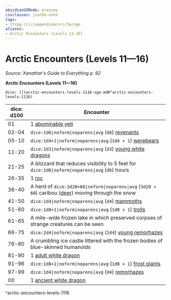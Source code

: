 ```yaml
---
obsidianUIMode: preview
cssclasses: json5e-note
tags:
- ttrpg-cli/compendium/src/5e/xge
aliases:
- Arctic Encounters (Levels 11—16)
---
```

# Arctic Encounters (Levels 11—16)
*Source: Xanathar's Guide to Everything p. 92* 

**Arctic Encounters (Levels 11—16)**

`dice: [](arctic-encounters-levels-1116-xge.md#^arctic-encounters-levels-1116)`

| dice: d100 | Encounter |
|------------|-----------|
| 01 | 1 [abominable yeti](/3-Mechanics/CLI/bestiary/monstrosity/abominable-yeti-xmm.md) |
| 02-04 | `dice:1d6\|noform\|noparens\|avg` (`d6`) [revenants](/3-Mechanics/CLI/bestiary/undead/revenant-xmm.md) |
| 05-10 | `dice:1d4+1\|noform\|noparens\|avg` (`1d4 + 1`) [werebears](/3-Mechanics/CLI/bestiary/monstrosity/werebear-xmm.md) |
| 11-20 | `dice:1d3\|noform\|noparens\|avg` (`d3`) [young white dragons](/3-Mechanics/CLI/bestiary/dragon/young-white-dragon-xmm.md) |
| 21-25 | A blizzard that reduces visibility to 5 feet for `dice:1d6\|noform\|noparens\|avg` (`d6`) hours |
| 26-35 | 1 [roc](/3-Mechanics/CLI/bestiary/monstrosity/roc-xmm.md) |
| 36-40 | A herd of `dice:3d20+60\|noform\|noparens\|avg` (`3d20 + 60`) caribou ([deer](/3-Mechanics/CLI/bestiary/beast/deer-xmm.md)) moving through the snow |
| 41-50 | `dice:1d4\|noform\|noparens\|avg` (`d4`) [mammoths](/3-Mechanics/CLI/bestiary/beast/mammoth-xmm.md) |
| 51-60 | `dice:1d8+1\|noform\|noparens\|avg` (`1d8 + 1`) [trolls](/3-Mechanics/CLI/bestiary/giant/troll-xmm.md) |
| 61-65 | A mile-wide frozen lake in which preserved corpses of strange creatures can be seen |
| 66-75 | `dice:2d4\|noform\|noparens\|avg` (`2d4`) [young remorhazes](/3-Mechanics/CLI/bestiary/monstrosity/young-remorhaz-xmm.md) |
| 76-80 | A crumbling ice castle littered with the frozen bodies of blue-skinned humanoids |
| 81-90 | 1 [adult white dragon](/3-Mechanics/CLI/bestiary/dragon/adult-white-dragon-xmm.md) |
| 91-96 | `dice:1d8+1\|noform\|noparens\|avg` (`1d8 + 1`) [frost giants](/3-Mechanics/CLI/bestiary/giant/frost-giant-xmm.md) |
| 97-99 | `dice:1d4\|noform\|noparens\|avg` (`d4`) [remorhazes](/3-Mechanics/CLI/bestiary/monstrosity/remorhaz-xmm.md) |
| 00 | 1 [ancient white dragon](/3-Mechanics/CLI/bestiary/dragon/ancient-white-dragon-xmm.md) |
^arctic-encounters-levels-1116